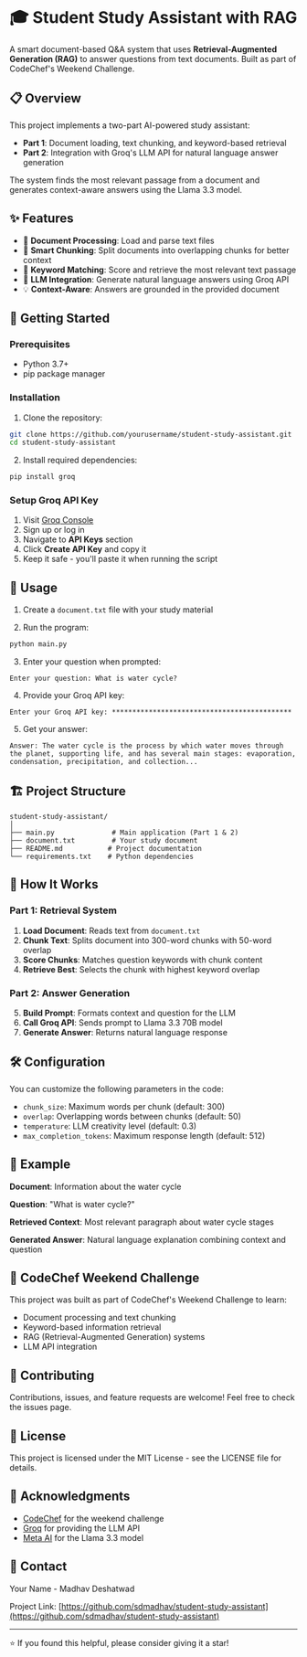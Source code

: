 # 🎓 Student Study Assistant with RAG

A smart document-based Q&A system that uses **Retrieval-Augmented Generation (RAG)** to answer questions from text documents. Built as part of CodeChef's Weekend Challenge.

## 📋 Overview

This project implements a two-part AI-powered study assistant:
- **Part 1**: Document loading, text chunking, and keyword-based retrieval
- **Part 2**: Integration with Groq's LLM API for natural language answer generation

The system finds the most relevant passage from a document and generates context-aware answers using the Llama 3.3 model.

## ✨ Features

- 📄 **Document Processing**: Load and parse text files
- 🔪 **Smart Chunking**: Split documents into overlapping chunks for better context
- 🎯 **Keyword Matching**: Score and retrieve the most relevant text passage
- 🤖 **LLM Integration**: Generate natural language answers using Groq API
- 💡 **Context-Aware**: Answers are grounded in the provided document

## 🚀 Getting Started

### Prerequisites

- Python 3.7+
- pip package manager

### Installation

1. Clone the repository:
```bash
git clone https://github.com/yourusername/student-study-assistant.git
cd student-study-assistant
```

2. Install required dependencies:
```bash
pip install groq
```

### Setup Groq API Key

1. Visit [Groq Console](https://console.groq.com)
2. Sign up or log in
3. Navigate to **API Keys** section
4. Click **Create API Key** and copy it
5. Keep it safe - you'll paste it when running the script

## 📖 Usage

1. Create a `document.txt` file with your study material

2. Run the program:
```bash
python main.py
```

3. Enter your question when prompted:
```
Enter your question: What is water cycle?
```

4. Provide your Groq API key:
```
Enter your Groq API key: ********************************************
```

5. Get your answer:
```
Answer: The water cycle is the process by which water moves through 
the planet, supporting life, and has several main stages: evaporation, 
condensation, precipitation, and collection...
```

## 🏗️ Project Structure

```
student-study-assistant/
│
├── main.py              # Main application (Part 1 & 2)
├── document.txt         # Your study document
├── README.md           # Project documentation
└── requirements.txt    # Python dependencies
```

## 🔧 How It Works

### Part 1: Retrieval System

1. **Load Document**: Reads text from `document.txt`
2. **Chunk Text**: Splits document into 300-word chunks with 50-word overlap
3. **Score Chunks**: Matches question keywords with chunk content
4. **Retrieve Best**: Selects the chunk with highest keyword overlap

### Part 2: Answer Generation

5. **Build Prompt**: Formats context and question for the LLM
6. **Call Groq API**: Sends prompt to Llama 3.3 70B model
7. **Generate Answer**: Returns natural language response

## 🛠️ Configuration

You can customize the following parameters in the code:

- `chunk_size`: Maximum words per chunk (default: 300)
- `overlap`: Overlapping words between chunks (default: 50)
- `temperature`: LLM creativity level (default: 0.3)
- `max_completion_tokens`: Maximum response length (default: 512)

## 📝 Example

**Document**: Information about the water cycle

**Question**: "What is water cycle?"

**Retrieved Context**: Most relevant paragraph about water cycle stages

**Generated Answer**: Natural language explanation combining context and question

## 🎯 CodeChef Weekend Challenge

This project was built as part of CodeChef's Weekend Challenge to learn:
- Document processing and text chunking
- Keyword-based information retrieval
- RAG (Retrieval-Augmented Generation) systems
- LLM API integration

## 🤝 Contributing

Contributions, issues, and feature requests are welcome! Feel free to check the issues page.

## 📄 License

This project is licensed under the MIT License - see the LICENSE file for details.

## 🙏 Acknowledgments

- [CodeChef](https://www.codechef.com/) for the weekend challenge
- [Groq](https://groq.com/) for providing the LLM API
- [Meta AI](https://ai.meta.com/) for the Llama 3.3 model

## 📧 Contact

Your Name - Madhav Deshatwad

Project Link: [https://github.com/sdmadhav/student-study-assistant](https://github.com/sdmadhav/student-study-assistant)

---

⭐ If you found this helpful, please consider giving it a star!
